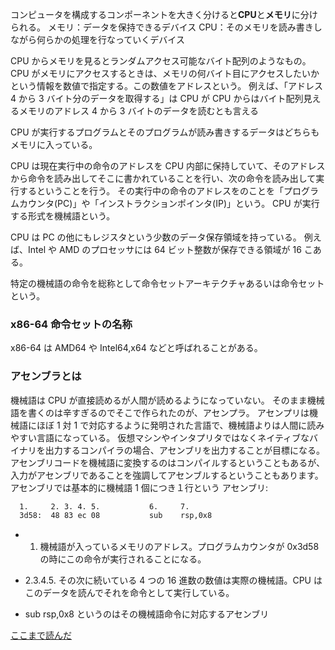 コンピュータを構成するコンポーネントを大きく分けると**CPU**と**メモリ**に分けられる。
メモリ：データを保持できるデバイス
CPU：そのメモリを読み書きしながら何らかの処理を行なっていくデバイス

CPU からメモリを見るとランダムアクセス可能なバイト配列のようなもの。
CPU がメモリにアクセスするときは、メモリの何バイト目にアクセスしたいかという情報を数値で指定する。この数値をアドレスという。
例えば、「アドレス 4 から 3 バイト分のデータを取得する」は CPU が CPU からはバイト配列見えるメモリのアドレス 4 から 3 バイトのデータを読むとも言える

CPU が実行するプログラムとそのプログラムが読み書きするデータはどちらもメモリに入っている。

CPU は現在実行中の命令のアドレスを CPU 内部に保持していて、そのアドレスから命令を読み出してそこに書かれていることを行い、次の命令を読み出して実行するということを行う。
その実行中の命令のアドレスをのことを「プログラムカウンタ(PC)」や「インストラクションポインタ(IP)」という。
CPU が実行する形式を機械語という。

CPU は PC の他にもレジスタという少数のデータ保存領域を持っている。
例えば、Intel や AMD のプロセッサには 64 ビット整数が保存できる領域が 16 こある。

特定の機械語の命令を総称として命令セットアーキテクチャあるいは命令セットという。

### x86-64 命令セットの名称

x86-64 は AMD64 や Intel64,x64 などと呼ばれることがある。

### アセンブラとは

機械語は CPU が直接読めるが人間が読めるようになっていない。
そのまま機械語を書くのは辛すぎるのでそこで作られたのが、アセンプラ。
アセンプリは機械語にほぼ 1 対 1 で対応するように発明された言語で、機械語よりは人間に読みやすい言語になっている。
仮想マシンやインタプリタではなくネイティブなバイナリを出力するコンパイラの場合、アセンブリを出力することが目標になる。
アセンブリコードを機械語に変換するのはコンパイルするということもあるが、入力がアセンブリであることを強調してアセンブルするということもあります。
アセンブリでは基本的に機械語 1 個につき１行という
アセンブリ:

```sh
  1.     2. 3. 4. 5.           6.     7.
  3d58:  48 83 ec 08           sub    rsp,0x8
```

- 1. 機械語が入っているメモリのアドレス。プログラムカウンタが 0x3d58 の時にこの命令が実行されることになる。

- 2.3.4.5. その次に続いている 4 つの 16 進数の数値は実際の機械語。CPU はこのデータを読んでそれを命令として実行している。

- sub rsp,0x8 というのはその機械語命令に対応するアセンブリ

[ここまで読んだ](https://www.sigbus.info/compilerbook#%E3%82%B9%E3%83%86%E3%83%83%E3%83%971%E6%95%B4%E6%95%B01%E5%80%8B%E3%82%92%E3%82%B3%E3%83%B3%E3%83%91%E3%82%A4%E3%83%AB%E3%81%99%E3%82%8B%E8%A8%80%E8%AA%9E%E3%81%AE%E4%BD%9C%E6%88%90)
